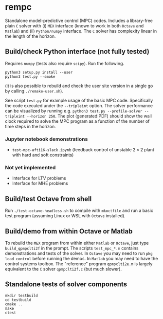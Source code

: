 # rempc
Standalone model-predictive control (MPC) codes. Includes a library-free plain `C` solver with (i) `MEX` interface (known to work in both `Octave` and `Matlab`) and (ii) `Python/numpy` interface. The `C` solver has complexity linear in the length of the horizon.

## Build/check Python interface (not fully tested)
Requires `numpy` (tests also require `scipy`). Run the following.
```
python3 setup.py install --user
python3 test.py --smoke
```
(it is also possible to rebuild and check the user site version in a single go by calling `./remake-user.sh`).

See script `test.py` for example usage of the basic MPC code. Specifically the code executed under the `--tripleint` option. The solver performance can be visualized by running e.g. `python3 test.py --profile-solver --tripleint --horizon 250`. The plot (generated PDF) should show the wall clock required to solve the MPC program as a function of the number of time steps in the horizon.

### Jupyter notebook demonstrations
- `test-mpc-afti16-slack.ipynb` (feedback control of unstable $2\times 2$ plant with hard and soft constraints)

### Not yet implemented
- Interface for LTV problems
- Interface for MHE problems

## Build/test Octave from shell
Run `./test-octave-headless.sh` to compile with `mkoctfile` and run a basic test program (assuming Linux or WSL with `Octave` installed). 

## Build/demo from within Octave or Matlab
To rebuild the `MEX` program from within either `Matlab` or `Octave`, just type `build_qpmpclti2f` in the prompt. The scripts `test_mpc_*.m` contains demonstrations and tests of the solver. In `Octave` you may need to run `pkg load control` before running the demos. In `Matlab` you may need to have the control systems toolbox. The "reference" program `qpmpclti2e.m` is largely equivalent to the `C` solver `qpmpclti2f.c` (but much slower).

## Standalone tests of solver components
```
mkdir testbuild
cd testbuild
cmake ..
make
ctest
```

